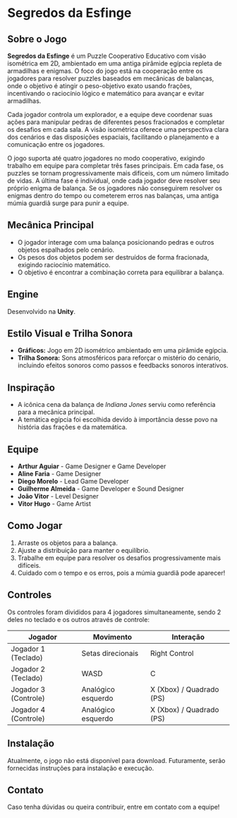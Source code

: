 # Segredos da Esfinge

## Sobre o Jogo
**Segredos da Esfinge** é um Puzzle Cooperativo Educativo com visão isométrica em 2D, ambientado em uma antiga pirâmide egípcia repleta de armadilhas e enigmas. O foco do jogo está na cooperação entre os jogadores para resolver puzzles baseados em mecânicas de balanças, onde o objetivo é atingir o peso-objetivo exato usando frações, incentivando o raciocínio lógico e matemático para avançar e evitar armadilhas.

Cada jogador controla um explorador, e a equipe deve coordenar suas ações para manipular pedras de diferentes pesos fracionados e completar os desafios em cada sala. A visão isométrica oferece uma perspectiva clara dos cenários e das disposições espaciais, facilitando o planejamento e a comunicação entre os jogadores.

O jogo suporta até quatro jogadores no modo cooperativo, exigindo trabalho em equipe para completar três fases principais. Em cada fase, os puzzles se tornam progressivamente mais difíceis, com um número limitado de vidas. A última fase é individual, onde cada jogador deve resolver seu próprio enigma de balança. Se os jogadores não conseguirem resolver os enigmas dentro do tempo ou cometerem erros nas balanças, uma antiga múmia guardiã surge para punir a equipe.

## Mecânica Principal
- O jogador interage com uma balança posicionando pedras e outros objetos espalhados pelo cenário.
- Os pesos dos objetos podem ser destruídos de forma fracionada, exigindo raciocínio matemático.
- O objetivo é encontrar a combinação correta para equilibrar a balança.

## Engine
Desenvolvido na **Unity**.

## Estilo Visual e Trilha Sonora
- **Gráficos:** Jogo em 2D isométrico ambientado em uma pirâmide egípcia.
- **Trilha Sonora:** Sons atmosféricos para reforçar o mistério do cenário, incluindo efeitos sonoros como passos e feedbacks sonoros interativos.

## Inspiração
- A icônica cena da balança de *Indiana Jones* serviu como referência para a mecânica principal.
- A temática egípcia foi escolhida devido à importância desse povo na história das frações e da matemática.

## Equipe
- **Arthur Aguiar** - Game Designer e Game Developer
- **Aline Faria** - Game Designer
- **Diego Morelo** - Lead Game Developer
- **Guilherme Almeida** - Game Developer e Sound Designer
- **João Vitor** - Level Designer
- **Vitor Hugo** - Game Artist

## Como Jogar
1. Arraste os objetos para a balança.
2. Ajuste a distribuição para manter o equilíbrio.
3. Trabalhe em equipe para resolver os desafios progressivamente mais difíceis.
4. Cuidado com o tempo e os erros, pois a múmia guardiã pode aparecer!

## Controles
Os controles foram divididos para 4 jogadores simultaneamente, sendo 2 deles no teclado e os outros através de controle:

| Jogador  | Movimento              | Interação                  |
|----------|------------------------|----------------------------|
| Jogador 1 (Teclado) | Setas direcionais       | Right Control             |
| Jogador 2 (Teclado) | WASD                    | C                          |
| Jogador 3 (Controle) | Analógico esquerdo     | X (Xbox) / Quadrado (PS)  |
| Jogador 4 (Controle) | Analógico esquerdo     | X (Xbox) / Quadrado (PS)  |

## Instalação
Atualmente, o jogo não está disponível para download. Futuramente, serão fornecidas instruções para instalação e execução.

## Contato
Caso tenha dúvidas ou queira contribuir, entre em contato com a equipe!
